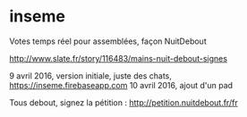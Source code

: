 # inseme
Votes temps réel pour assemblées, façon NuitDebout

http://www.slate.fr/story/116483/mains-nuit-debout-signes

9 avril 2016, version initiale, juste des chats, https://inseme.firebaseapp.com
10 avril 2016, ajout d'un pad

Tous debout, signez la pétition : http://petition.nuitdebout.fr/fr